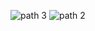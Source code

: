 ​![path 3](https://user-images.githubusercontent.com/102613412/188102264-7c394fd0-d8cf-461a-b0b7-2f14c4b87717.jpeg)
![path 2](https://user-images.githubusercontent.com/102613412/188102535-554e5ef4-ae23-4406-9954-9edd5ee27b68.jpeg)

